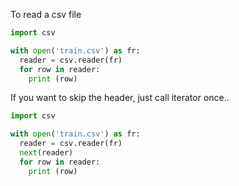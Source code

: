 To read a csv file
  ```python
  import csv

  with open('train.csv') as fr:
    reader = csv.reader(fr)
    for row in reader:
      print (row)
  ```

If you want to skip the header, just call iterator once..
```python
import csv

with open('train.csv') as fr:
  reader = csv.reader(fr)
  next(reader)
  for row in reader:
    print (row)
```
